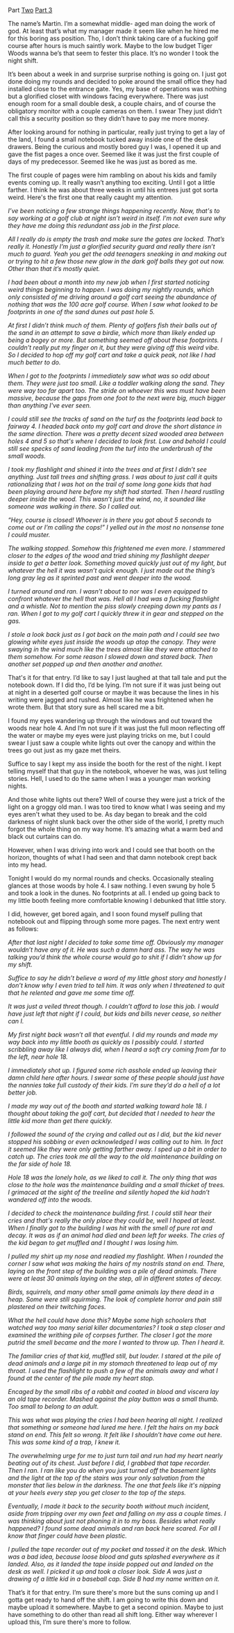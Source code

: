 Part [Two](https://www.reddit.com/r/nosleep/comments/xrwbd3/im_a_night_groundskeeper_at_a_golf_course_i_found/) [Part 3](https://www.reddit.com/r/nosleep/comments/xxwanb/im_a_night_groundskeeper_at_a_golf_course_i_found/)

The name’s Martin. I’m a somewhat middle- aged man doing the work of god. At least that’s what my manager made it seem like when he hired me for this boring ass position. Tho, I don’t think taking care of a fucking golf course after hours is much saintly work. Maybe to the low budget Tiger Woods wanna be’s that seem to fester this place. It’s no wonder I took the night shift.

It’s been about a week in and surprise surprise nothing is going on. I just got done doing my rounds and decided to poke around the small office they had installed close to the entrance gate. Yes, my base of operations was nothing but a glorified closet with windows facing everywhere. There was just enough room for a small double desk, a couple chairs, and of course the obligatory monitor with a couple cameras on them. I swear They just didn’t call this a security position so they didn’t have to pay me more money.

After looking around for nothing in particular, really just trying to get a lay of the land, I found a small notebook tucked away inside one of the desk drawers. Being the curious and mostly bored guy I was, I opened it up and gave the fist pages a once over. Seemed like it was just the first couple of days of my predecessor. Seemed like he was just as bored as me.

The first couple of pages were him rambling on about his kids and family events coming up. It really wasn’t anything too exciting. Until I got a little farther. I think he was about three weeks in until his entrees just got sorta weird. Here's the first one that really caught my attention.

*I’ve been noticing a few strange things happening recently. Now, that's to say working at a golf club at night isn’t weird in itself. I’m not even sure why they have me doing this redundant ass job in the first place.*

*All I really do is empty the trash and make sure the gates are locked. That’s really it. Honestly I’m just a glorified security guard and really there isn’t much to guard. Yeah you get the odd teenagers sneaking in and making out or trying to hit a few those new glow in the dark golf balls they got out now. Other than that it’s mostly quiet.*

*I had been about a month into my new job when I first started noticing weird things beginning to happen. I was doing my nightly rounds, which only consisted of me driving around a golf cart seeing the abundance of nothing that was the 100 acre golf course. When I saw what looked to be footprints in one of the sand dunes out past hole 5.*

*At first I didn’t think much of them. Plenty of golfers fish their balls out of the sand in an attempt to save a birdie, which more than likely ended up being a bogey or more. But something seemed off about these footprints. I couldn’t really put my finger on it, but they were giving off this weird vibe. So I decided to hop off my golf cart and take a quick peak, not like I had much better to do.*

*When I got to the footprints I immediately saw what was so odd about them. They were just too small. Like a toddler walking along the sand. They were way too far apart too. The stride on whoever this was must have been massive, because the gaps from one foot to the next were big, much bigger than anything I've ever seen.*

*I could still see the tracks of sand on the turf as the footprints lead back to fairway 4. I headed back onto my golf cart and drove the short distance in the same direction. There was a pretty decent sized wooded area between holes 4 and 5 so that's where I decided to look first. Low and behold I could still see specks of sand leading from the turf into the underbrush of the small woods.*

*I took my flashlight and shined it into the trees and at first I didn’t see anything. Just tall trees and shifting grass. I was about to just call it quits rationalizing that I was hot on the trail of some long gone kids that had been playing around here before my shift had started. Then I heard rustling deeper inside the wood. This wasn’t just the wind, no, it sounded like someone was walking in there. So I called out.*

*“Hey, course is closed! Whoever is in there you got about 5 seconds to come out or I’m calling the cops!” I yelled out in the most no nonsense tone I could muster.*

*The walking stopped. Somehow this frightened me even more. I stammered closer to the edges of the wood and tried shining my flashlight deeper inside to get a better look. Something moved quickly just out of my light, but whatever the hell it was wasn’t quick enough. I just made out the thing’s long gray leg as it sprinted past and went deeper into the wood.*

*I turned around and ran. I wasn’t about to nor was I even equipped to confront whatever the hell that was. Hell all I had was a fucking flashlight and a whistle. Not to mention the piss slowly creeping down my pants as I ran. When I got to my golf cart I quickly threw it in gear and stepped on the gas.*

*I stole a look back just as I got back on the main path and I could see two glowing white eyes just inside the woods up atop the canopy. They were swaying in the wind much like the trees almost like they were attached to them somehow. For some reason I slowed down and stared back. Then another set popped up and then another and another.*

That's it for that entry. I’d like to say I just laughed at that tall tale and put the notebook down. If I did tho, I’d be lying. I’m not sure if it was just being out at night in a deserted golf course or maybe it was because the lines in his writing were jagged and rushed. Almost like he was frightened when he wrote them. But that story sure as hell scared me a bit.

I found my eyes wandering up through the windows and out toward the woods near hole 4. And I’m not sure if it was just the full moon reflecting off the water or maybe my eyes were just playing tricks on me, but I could swear I just saw a couple white lights out over the canopy and within the trees go out just as my gaze met theirs.

Suffice to say I kept my ass inside the booth for the rest of the night. I kept telling myself that that guy in the notebook, whoever he was, was just telling stories. Hell, I used to do the same when I was a younger man working nights.

And those white lights out there? Well of course they were just a trick of the light on a groggy old man. I was too tired to know what I was seeing and my eyes aren't what they used to be. As day began to break and the cold darkness of night slunk back over the other side of the world, I pretty much forgot the whole thing on my way home. It’s amazing what a warm bed and black out curtains can do.

However, when I was driving into work and I could see that booth on the horizon, thoughts of what I had seen and that damn notebook crept back into my head.

Tonight I would do my normal rounds and checks. Occasionally stealing glances at those woods by hole 4. I saw nothing. I even swung by hole 5 and took a look in the dunes. No footprints at all. I ended up going back to my little booth feeling more comfortable knowing I debunked that little story.

I did, however, get bored again, and I soon found myself pulling that notebook out and flipping through some more pages. The next entry went as follows:

*After that last night I decided to take some time off. Obviously my manager wouldn’t have any of it. He was such a damn hard ass. The way he was talking you’d think the whole course would go to shit if I didn’t show up for my shift.*

*Suffice to say he didn’t believe a word of my little ghost story and honestly I don’t know why I even tried to tell him. It was only when I threatened to quit that he relented and gave me some time off.*

*It was just a veiled threat though. I couldn’t afford to lose this job. I would have just left that night if I could, but kids and bills never cease, so neither can I.*

*My first night back wasn’t all that eventful. I did my rounds and made my way back into my little booth as quickly as I possibly could. I started scribbling away like I always did, when I heard a soft cry coming from far to the left, near hole 18.*

*I immediately shot up. I figured some rich asshole ended up leaving their damn child here after hours. I swear some of these people should just have the nannies take full custody of their kids. I’m sure they’d do a hell of a lot better job.*

*I made my way out of the booth and started walking toward hole 18. I thought about taking the golf cart, but decided that I needed to hear the little kid more than get there quickly.*

*I followed the sound of the crying and called out as I did, but the kid never stopped his sobbing or even acknowledged I was calling out to him. In fact it seemed like they were only getting farther away. I sped up a bit in order to catch up. The cries took me all the way to the old maintenance building on the far side of hole 18.*

*Hole 18 was the lonely hole, as we liked to call it. The only thing that was close to the hole was the maintenance building and a small thicket of trees. I grimaced at the sight of the treeline and silently hoped the kid hadn’t wandered off into the woods.*

*I decided to check the maintenance building first. I could still hear their cries and that's really the only place they could be, well I hoped at least. When I finally got to the building I was hit with the smell of pure rot and decay. It was as if an animal had died and been left for weeks. The cries of the kid began to get muffled and I thought I was losing him.*

*I pulled my shirt up my nose and readied my flashlight. When I rounded the corner I saw what was making the hairs of my nostrils stand on end. There, laying on the front step of the building was a pile of dead animals. There were at least 30 animals laying on the step, all in different states of decay.*

*Birds, squirrels, and many other small game animals lay there dead in a heap. Some were still squirming. The look of complete horror and pain still plastered on their twitching faces.*

*What the hell could have done this? Maybe some high schoolers that watched way too many serial killer documentaries? I took a step closer and examined the writhing pile of corpses further. The closer I got the more putrid the smell became and the more I wanted to throw up. Then I heard it.*

*The familiar cries of that kid, muffled still, but louder. I stared at the pile of dead animals and a large pit in my stomach threatened to leap out of my throat. I used the flashlight to push a few of the animals away and what I found at the center of the pile made my heart stop.*

*Encaged by the small ribs of a rabbit and coated in blood and viscera lay an old tape recorder. Mashed against the play button was a small thumb. Too small to belong to an adult.*

*This was what was playing the cries I had been hearing all night. I realized that something or someone had lured me here. I felt the hairs on my back stand on end. This felt so wrong. It felt like I shouldn’t have come out here. This was some kind of a trap, I knew it.*

*The overwhelming urge for me to just turn tail and run had my heart nearly beating out of its chest. Just before I did, I grabbed that tape recorder. Then I ran. I ran like you do when you just turned off the basement lights and the light at the top of the stairs was your only salvation from the monster that lies below in the darkness. The one that feels like it's nipping at your heels every step you get closer to the top of the steps.*

*Eventually, I made it back to the security booth without much incident, aside from tripping over my own feet and falling on my ass a couple times. I was thinking about just not phoning it in to my boss. Besides what really happened? I found some dead animals and ran back here scared. For all I know that finger could have been plastic.*

*I pulled the tape recorder out of my pocket and tossed it on the desk. Which was a bad idea, because loose blood and guts splashed everywhere as it landed. Also, as it landed the tape inside popped out and landed on the desk as well. I picked it up and took a closer look. Side A was just a drawing of a little kid in a baseball cap. Side B had my name written on it.*

That’s it for that entry. I’m sure there's more but the suns coming up and I gotta get ready to hand off the shift. I am going to write this down and maybe upload it somewhere. Maybe to get a second opinion. Maybe to just have something to do other than read all shift long. Either way wherever I upload this, I’m sure there's more to follow.
